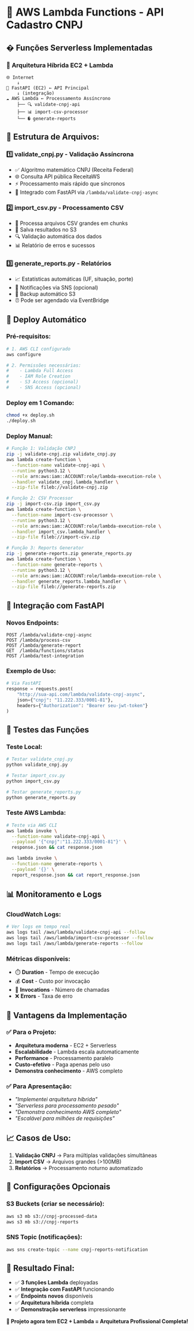 # 🚀 AWS Lambda Functions - API Cadastro CNPJ

## � Funções Serverless Implementadas

### 🎯 **Arquitetura Híbrida EC2 + Lambda**
```
🌐 Internet
    ↓
🏢 FastAPI (EC2) ← API Principal
    ↓ (integração)
☁️ AWS Lambda ← Processamento Assíncrono
    ├── 🔍 validate-cnpj-api
    ├── 📊 import-csv-processor  
    └── � generate-reports
```

## 📁 **Estrutura de Arquivos:**

### **1️⃣ validate_cnpj.py** - Validação Assíncrona
- ✅ Algoritmo matemático CNPJ (Receita Federal)
- 🌐 Consulta API pública ReceitaWS
- ⚡ Processamento mais rápido que síncronos
- 🔄 Integrado com FastAPI via `/lambda/validate-cnpj-async`

### **2️⃣ import_csv.py** - Processamento CSV
- 📂 Processa arquivos CSV grandes em chunks
- 💾 Salva resultados no S3
- 🔍 Validação automática dos dados
- 📊 Relatório de erros e sucessos

### **3️⃣ generate_reports.py** - Relatórios
- 📈 Estatísticas automáticas (UF, situação, porte)
- 📧 Notificações via SNS (opcional)
- 💾 Backup automático S3
- ⏰ Pode ser agendado via EventBridge

## 🔧 **Deploy Automático**

### **Pré-requisitos:**
```bash
# 1. AWS CLI configurado
aws configure

# 2. Permissões necessárias:
#    - Lambda Full Access
#    - IAM Role Creation
#    - S3 Access (opcional)
#    - SNS Access (opcional)
```

### **Deploy em 1 Comando:**
```bash
chmod +x deploy.sh
./deploy.sh
```

### **Deploy Manual:**
```bash
# Função 1: Validação CNPJ
zip -j validate-cnpj.zip validate_cnpj.py
aws lambda create-function \
  --function-name validate-cnpj-api \
  --runtime python3.12 \
  --role arn:aws:iam::ACCOUNT:role/lambda-execution-role \
  --handler validate_cnpj.lambda_handler \
  --zip-file fileb://validate-cnpj.zip

# Função 2: CSV Processor  
zip -j import-csv.zip import_csv.py
aws lambda create-function \
  --function-name import-csv-processor \
  --runtime python3.12 \
  --role arn:aws:iam::ACCOUNT:role/lambda-execution-role \
  --handler import_csv.lambda_handler \
  --zip-file fileb://import-csv.zip

# Função 3: Reports Generator
zip -j generate-reports.zip generate_reports.py  
aws lambda create-function \
  --function-name generate-reports \
  --runtime python3.12 \
  --role arn:aws:iam::ACCOUNT:role/lambda-execution-role \
  --handler generate_reports.lambda_handler \
  --zip-file fileb://generate-reports.zip
```

## 🔌 **Integração com FastAPI**

### **Novos Endpoints:**
```
POST /lambda/validate-cnpj-async
POST /lambda/process-csv  
POST /lambda/generate-report
GET  /lambda/functions/status
POST /lambda/test-integration
```

### **Exemplo de Uso:**
```python
# Via FastAPI
response = requests.post(
    "http://sua-api.com/lambda/validate-cnpj-async",
    json={"cnpj": "11.222.333/0001-81"},
    headers={"Authorization": "Bearer seu-jwt-token"}
)
```

## 🧪 **Testes das Funções**

### **Teste Local:**
```python
# Testar validate_cnpj.py
python validate_cnpj.py

# Testar import_csv.py  
python import_csv.py

# Testar generate_reports.py
python generate_reports.py
```

### **Teste AWS Lambda:**
```bash
# Teste via AWS CLI
aws lambda invoke \
  --function-name validate-cnpj-api \
  --payload '{"cnpj":"11.222.333/0001-81"}' \
  response.json && cat response.json

aws lambda invoke \
  --function-name generate-reports \
  --payload '{}' \
  report_response.json && cat report_response.json
```

## 📊 **Monitoramento e Logs**

### **CloudWatch Logs:**
```bash
# Ver logs em tempo real
aws logs tail /aws/lambda/validate-cnpj-api --follow
aws logs tail /aws/lambda/import-csv-processor --follow  
aws logs tail /aws/lambda/generate-reports --follow
```

### **Métricas disponíveis:**
- ⏱️ **Duration** - Tempo de execução
- 💰 **Cost** - Custo por invocação
- 🔄 **Invocations** - Número de chamadas
- ❌ **Errors** - Taxa de erro

## 🎯 **Vantagens da Implementação**

### **✅ Para o Projeto:**
- **Arquitetura moderna** - EC2 + Serverless
- **Escalabilidade** - Lambda escala automaticamente
- **Performance** - Processamento paralelo
- **Custo-efetivo** - Paga apenas pelo uso
- **Demonstra conhecimento** - AWS completo

### **✅ Para Apresentação:**
- *"Implementei arquitetura híbrida"*
- *"Serverless para processamento pesado"*  
- *"Demonstra conhecimento AWS completo"*
- *"Escalável para milhões de requisições"*

## 📈 **Casos de Uso:**

1. **Validação CNPJ** → Para múltiplas validações simultâneas
2. **Import CSV** → Arquivos grandes (>100MB)  
3. **Relatórios** → Processamento noturno automatizado

## 🔧 **Configurações Opcionais**

### **S3 Buckets (criar se necessário):**
```bash
aws s3 mb s3://cnpj-processed-data
aws s3 mb s3://cnpj-reports
```

### **SNS Topic (notificações):**
```bash
aws sns create-topic --name cnpj-reports-notification
```

## 🎉 **Resultado Final:**
- ✅ **3 funções Lambda** deployadas
- ✅ **Integração com FastAPI** funcionando
- ✅ **Endpoints novos** disponíveis
- ✅ **Arquitetura híbrida** completa
- ✅ **Demonstração serverless** impressionante

**🚀 Projeto agora tem EC2 + Lambda = Arquitetura Profissional Completa!**
